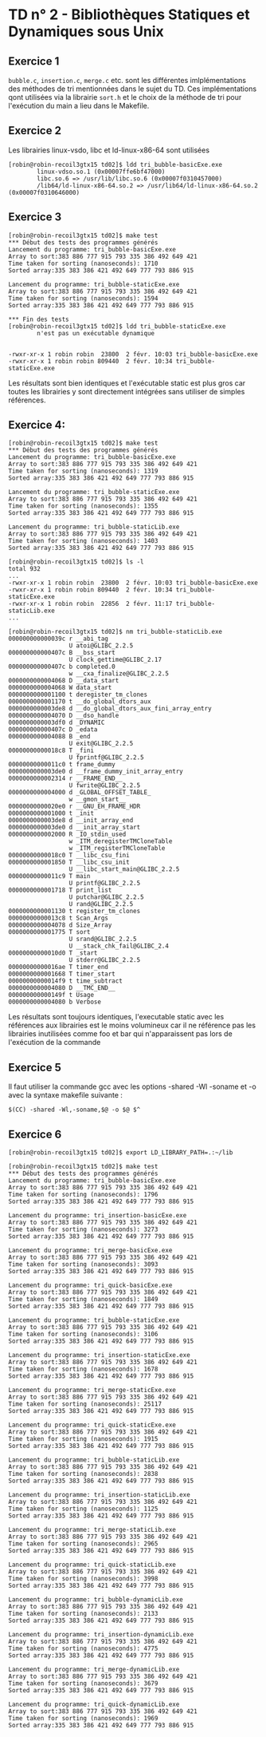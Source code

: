 # TD n° 2 - Bibliothèques Statiques et Dynamiques sous Unix

## Exercice 1
```bubble.c```, ```insertion.c```, ```merge.c``` etc. sont les différentes imlplémentations des méthodes de tri mentionnées dans le sujet du TD. Ces implémentations qont utilisées via la librairie ```sort.h``` et le choix de la méthode de tri pour l'exécution du main a lieu dans le Makefile.

## Exercice 2
Les librairies linux-vsdo, libc et ld-linux-x86-64 sont utilisées
```
[robin@robin-recoil3gtx15 td02]$ ldd tri_bubble-basicExe.exe 
        linux-vdso.so.1 (0x00007ffe6bf47000)
        libc.so.6 => /usr/lib/libc.so.6 (0x00007f0310457000)
        /lib64/ld-linux-x86-64.so.2 => /usr/lib64/ld-linux-x86-64.so.2 (0x00007f0310646000)
```

## Exercice 3

```
[robin@robin-recoil3gtx15 td02]$ make test
*** Début des tests des programmes générés
Lancement du programme: tri_bubble-basicExe.exe
Array to sort:383 886 777 915 793 335 386 492 649 421 
Time taken for sorting (nanoseconds): 1710
Sorted array:335 383 386 421 492 649 777 793 886 915 

Lancement du programme: tri_bubble-staticExe.exe
Array to sort:383 886 777 915 793 335 386 492 649 421 
Time taken for sorting (nanoseconds): 1594
Sorted array:335 383 386 421 492 649 777 793 886 915 

*** Fin des tests
[robin@robin-recoil3gtx15 td02]$ ldd tri_bubble-staticExe.exe 
        n'est pas un exécutable dynamique


-rwxr-xr-x 1 robin robin  23800  2 févr. 10:03 tri_bubble-basicExe.exe
-rwxr-xr-x 1 robin robin 809440  2 févr. 10:34 tri_bubble-staticExe.exe
```

Les résultats sont bien identiques et l'exécutable static est plus gros car toutes les librairies y sont directement intégrées sans utiliser de simples références.
## Exercice 4:

```
[robin@robin-recoil3gtx15 td02]$ make test
*** Début des tests des programmes générés
Lancement du programme: tri_bubble-basicExe.exe
Array to sort:383 886 777 915 793 335 386 492 649 421 
Time taken for sorting (nanoseconds): 1319
Sorted array:335 383 386 421 492 649 777 793 886 915 

Lancement du programme: tri_bubble-staticExe.exe
Array to sort:383 886 777 915 793 335 386 492 649 421 
Time taken for sorting (nanoseconds): 1355
Sorted array:335 383 386 421 492 649 777 793 886 915 

Lancement du programme: tri_bubble-staticLib.exe
Array to sort:383 886 777 915 793 335 386 492 649 421 
Time taken for sorting (nanoseconds): 1403
Sorted array:335 383 386 421 492 649 777 793 886 915

[robin@robin-recoil3gtx15 td02]$ ls -l
total 932
...
-rwxr-xr-x 1 robin robin  23800  2 févr. 10:03 tri_bubble-basicExe.exe
-rwxr-xr-x 1 robin robin 809440  2 févr. 10:34 tri_bubble-staticExe.exe
-rwxr-xr-x 1 robin robin  22856  2 févr. 11:17 tri_bubble-staticLib.exe
...

[robin@robin-recoil3gtx15 td02]$ nm tri_bubble-staticLib.exe 
000000000000039c r __abi_tag
                 U atoi@GLIBC_2.2.5
000000000000407c B __bss_start
                 U clock_gettime@GLIBC_2.17
000000000000407c b completed.0
                 w __cxa_finalize@GLIBC_2.2.5
0000000000004068 D __data_start
0000000000004068 W data_start
0000000000001100 t deregister_tm_clones
0000000000001170 t __do_global_dtors_aux
0000000000003de8 d __do_global_dtors_aux_fini_array_entry
0000000000004070 D __dso_handle
0000000000003df0 d _DYNAMIC
000000000000407c D _edata
0000000000004088 B _end
                 U exit@GLIBC_2.2.5
00000000000018c8 T _fini
                 U fprintf@GLIBC_2.2.5
00000000000011c0 t frame_dummy
0000000000003de0 d __frame_dummy_init_array_entry
0000000000002314 r __FRAME_END__
                 U fwrite@GLIBC_2.2.5
0000000000004000 d _GLOBAL_OFFSET_TABLE_
                 w __gmon_start__
00000000000020e0 r __GNU_EH_FRAME_HDR
0000000000001000 t _init
0000000000003de8 d __init_array_end
0000000000003de0 d __init_array_start
0000000000002000 R _IO_stdin_used
                 w _ITM_deregisterTMCloneTable
                 w _ITM_registerTMCloneTable
00000000000018c0 T __libc_csu_fini
0000000000001850 T __libc_csu_init
                 U __libc_start_main@GLIBC_2.2.5
00000000000011c9 T main
                 U printf@GLIBC_2.2.5
0000000000001718 T print_list
                 U putchar@GLIBC_2.2.5
                 U rand@GLIBC_2.2.5
0000000000001130 t register_tm_clones
00000000000013c8 t Scan_Args
0000000000004078 d Size_Array
0000000000001775 T sort
                 U srand@GLIBC_2.2.5
                 U __stack_chk_fail@GLIBC_2.4
00000000000010d0 T _start
                 U stderr@GLIBC_2.2.5
00000000000016ae T timer_end
0000000000001668 T timer_start
00000000000014f9 t time_subtract
0000000000004080 D __TMC_END__
000000000000149f t Usage
0000000000004080 b Verbose
```

Les résultats sont toujours identiques, l'executable static avec les références aux librairies est le moins volumineux car il ne référence pas les librairies inutilisées comme foo et bar qui n'apparaissent pas lors de l'exécution de la commande 

## Exercice 5
Il faut utiliser la commande gcc avec les options -shared -Wl -soname et -o avec la syntaxe makefile suivante :

```$(CC) -shared -Wl,-soname,$@ -o $@ $^```

## Exercice 6

```
[robin@robin-recoil3gtx15 td02]$ export LD_LIBRARY_PATH=.:~/lib

[robin@robin-recoil3gtx15 td02]$ make test
*** Début des tests des programmes générés
Lancement du programme: tri_bubble-basicExe.exe
Array to sort:383 886 777 915 793 335 386 492 649 421 
Time taken for sorting (nanoseconds): 1796
Sorted array:335 383 386 421 492 649 777 793 886 915 

Lancement du programme: tri_insertion-basicExe.exe
Array to sort:383 886 777 915 793 335 386 492 649 421 
Time taken for sorting (nanoseconds): 3273
Sorted array:335 383 386 421 492 649 777 793 886 915 

Lancement du programme: tri_merge-basicExe.exe
Array to sort:383 886 777 915 793 335 386 492 649 421 
Time taken for sorting (nanoseconds): 3093
Sorted array:335 383 386 421 492 649 777 793 886 915 

Lancement du programme: tri_quick-basicExe.exe
Array to sort:383 886 777 915 793 335 386 492 649 421 
Time taken for sorting (nanoseconds): 1849
Sorted array:335 383 386 421 492 649 777 793 886 915 

Lancement du programme: tri_bubble-staticExe.exe
Array to sort:383 886 777 915 793 335 386 492 649 421 
Time taken for sorting (nanoseconds): 3106
Sorted array:335 383 386 421 492 649 777 793 886 915 

Lancement du programme: tri_insertion-staticExe.exe
Array to sort:383 886 777 915 793 335 386 492 649 421 
Time taken for sorting (nanoseconds): 1678
Sorted array:335 383 386 421 492 649 777 793 886 915 

Lancement du programme: tri_merge-staticExe.exe
Array to sort:383 886 777 915 793 335 386 492 649 421 
Time taken for sorting (nanoseconds): 25117
Sorted array:335 383 386 421 492 649 777 793 886 915 

Lancement du programme: tri_quick-staticExe.exe
Array to sort:383 886 777 915 793 335 386 492 649 421 
Time taken for sorting (nanoseconds): 1915
Sorted array:335 383 386 421 492 649 777 793 886 915 

Lancement du programme: tri_bubble-staticLib.exe
Array to sort:383 886 777 915 793 335 386 492 649 421 
Time taken for sorting (nanoseconds): 2838
Sorted array:335 383 386 421 492 649 777 793 886 915 

Lancement du programme: tri_insertion-staticLib.exe
Array to sort:383 886 777 915 793 335 386 492 649 421 
Time taken for sorting (nanoseconds): 1125
Sorted array:335 383 386 421 492 649 777 793 886 915 

Lancement du programme: tri_merge-staticLib.exe
Array to sort:383 886 777 915 793 335 386 492 649 421 
Time taken for sorting (nanoseconds): 2965
Sorted array:335 383 386 421 492 649 777 793 886 915 

Lancement du programme: tri_quick-staticLib.exe
Array to sort:383 886 777 915 793 335 386 492 649 421 
Time taken for sorting (nanoseconds): 3998
Sorted array:335 383 386 421 492 649 777 793 886 915 

Lancement du programme: tri_bubble-dynamicLib.exe
Array to sort:383 886 777 915 793 335 386 492 649 421 
Time taken for sorting (nanoseconds): 2133
Sorted array:335 383 386 421 492 649 777 793 886 915 

Lancement du programme: tri_insertion-dynamicLib.exe
Array to sort:383 886 777 915 793 335 386 492 649 421 
Time taken for sorting (nanoseconds): 4775
Sorted array:335 383 386 421 492 649 777 793 886 915 

Lancement du programme: tri_merge-dynamicLib.exe
Array to sort:383 886 777 915 793 335 386 492 649 421 
Time taken for sorting (nanoseconds): 3679
Sorted array:335 383 386 421 492 649 777 793 886 915 

Lancement du programme: tri_quick-dynamicLib.exe
Array to sort:383 886 777 915 793 335 386 492 649 421 
Time taken for sorting (nanoseconds): 1969
Sorted array:335 383 386 421 492 649 777 793 886 915 
```
